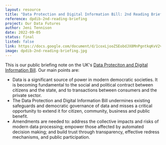 ```yaml
---
layout: resource
title: "Data Protection and Digital Information Bill: 2nd Reading Briefing"
reference: dpdib-2nd-reading-briefing
project: Our Data Futures
author: Jeni Tennison
date: 2022-09-05
status: final
listed: false
link: https://docs.google.com/document/d/1coxLjooZSEobdJX8MnPgntkqKvV2vvLf946BThsdHhc/edit?usp=sharing
image: dpdib-2nd-reading-briefing.jpg
---
```

This is our public briefing note on the UK's [Data Proteciton and Digital Information Bill](https://bills.parliament.uk/bills/3322). Our main points are:

* Data is a significant source of power in modern democratic societies. It is becoming fundamental to the social and political contract between citizens and the state, and to transactions between consumers and the private sector.
* The Data Protection and Digital Information Bill undermines existing safeguards and democratic governance of data and misses a critical opportunity to extend it for citizen, community, business and public benefit.
* Amendments are needed to: address the collective impacts and risks of modern data processing; empower those affected by automated decision making; and build trust through transparency, effective redress mechanisms, and public participation.
